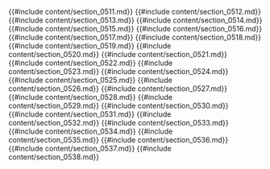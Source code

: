 {{#include content/section_0511.md}}
{{#include content/section_0512.md}}
{{#include content/section_0513.md}}
{{#include content/section_0514.md}}
{{#include content/section_0515.md}}
{{#include content/section_0516.md}}
{{#include content/section_0517.md}}
{{#include content/section_0518.md}}
{{#include content/section_0519.md}}
{{#include content/section_0520.md}}
{{#include content/section_0521.md}}
{{#include content/section_0522.md}}
{{#include content/section_0523.md}}
{{#include content/section_0524.md}}
{{#include content/section_0525.md}}
{{#include content/section_0526.md}}
{{#include content/section_0527.md}}
{{#include content/section_0528.md}}
{{#include content/section_0529.md}}
{{#include content/section_0530.md}}
{{#include content/section_0531.md}}
{{#include content/section_0532.md}}
{{#include content/section_0533.md}}
{{#include content/section_0534.md}}
{{#include content/section_0535.md}}
{{#include content/section_0536.md}}
{{#include content/section_0537.md}}
{{#include content/section_0538.md}}
